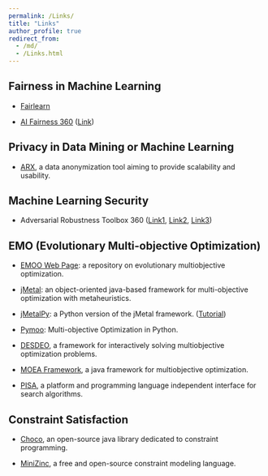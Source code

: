 ```yaml
---
permalink: /Links/
title: "Links"
author_profile: true
redirect_from: 
  - /md/
  - /Links.html
---
```



Fairness in Machine Learning
------

- [Fairlearn](https://fairlearn.org/)

- [AI Fairness 360](https://ai-fairness-360.org/) ([Link](https://www.ibm.com/blogs/research/2018/09/ai-fairness-360/))


Privacy in Data Mining or Machine Learning
------

- [ARX](https://github.com/arx-deidentifier/arx),  a data anonymization tool aiming to provide scalability and usability. 


Machine Learning Security
------

- Adversarial Robustness Toolbox 360 ([Link1](https://github.com/Trusted-AI/adversarial-robustness-toolbox), [Link2](https://www.ibm.com/blogs/research/2019/09/adversarial-robustness-360-toolbox-v1-0/), [Link3](https://github.com/Trusted-AI/adversarial-robustness-toolbox/wiki/))


EMO (Evolutionary Multi-objective Optimization)
------

- [EMOO Web Page](http://delta.cs.cinvestav.mx/~ccoello/EMOO/): a repository on evolutionary multiobjective optimization.

- [jMetal](https://github.com/jMetal/jMetal): an object-oriented java-based framework for multi-objective optimization with metaheuristics. 

- [jMetalPy](https://github.com/jMetal/jMetalPy): a Python version of the jMetal framework. ([Tutorial](https://jmetal.github.io/jMetalPy/tutorials.html))

- [Pymoo](https://pymoo.org/): Multi-objective Optimization in Python.
  
- [DESDEO](https://desdeo.misitano.xyz/), a framework for interactively solving multiobjective optimization problems. 

- [MOEA Framework](http://moeaframework.org/), a java framework for multiobjective optimization.

- [PISA](https://sop.tik.ee.ethz.ch/pisa/?page=principles.php), a platform and programming language independent interface for search algorithms.


Constraint Satisfaction
-------

- [Choco](https://choco-solver.org/), an open-source java library dedicated to constraint programming. 

- [MiniZinc](https://www.minizinc.org/), a free and open-source constraint modeling language.


